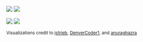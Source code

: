 ![](https://github.com/phillipashford/github-stats/blob/master/generated/overview.svg)
![](https://github.com/phillipashford/github-stats/blob/master/generated/languages.svg)


<img src="https://github-readme-streak-stats.herokuapp.com/?user=phillipashford"/>

<img src="https://github-readme-stats.vercel.app/api/pin/?username=phillipashford&repo=us-power-plants-visualization"/>

<sub>Visualizations credit to <a href="https://github.com/jstrieb/github-stats">jstrieb</a>, <a href="https://github.com/DenverCoder1/github-readme-streak-stats">DenverCoder1</a>, and <a href="https://github.com/anuraghazra/github-readme-stats"> anuraghazra</a></sub>
